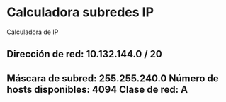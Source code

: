 # Calculadora subredes IP
Calculadora de IP

Dirección de red: 10.132.144.0 / 20
-----------------------------------------------
Máscara de subred: 255.255.240.0
Número de hosts disponibles: 4094
Clase de red: A
-----------------------------------------------
